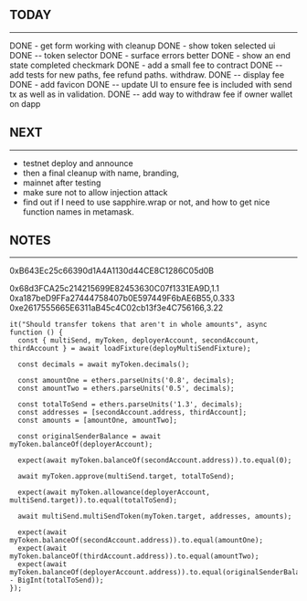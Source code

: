 
## TODAY
----------------
DONE - get form working with cleanup
DONE - show token selected ui
DONE -- token selector
DONE - surface errors better
DONE - show an end state completed checkmark
DONE - add a small fee to contract
DONE -- add tests for new paths, fee refund paths. withdraw.
DONE -- display fee
DONE - add favicon
DONE -- update UI to ensure fee is included with send tx as well as in validation.
DONE -- add way to withdraw fee if owner wallet on dapp


## NEXT
----------------
- testnet deploy and announce
- then a final cleanup with name, branding, 
- mainnet after testing
- make sure not to allow injection attack
- find out if I need to use sapphire.wrap or not, and how to get nice function names in metamask.


## NOTES
---------------
0xB643Ec25c66390d1A4A1130d44CE8C1286C05d0B

0x68d3FCA25c214215699E82453630C07f1331EA9D,1.1
0xa187beD9FFa27444758407b0E597449F6bAE6B55,0.333
0xe2617555665E6311aB45c4C02cb13f3e4C756166,3.22

    it("Should transfer tokens that aren't in whole amounts", async function () {
      const { multiSend, myToken, deployerAccount, secondAccount, thirdAccount } = await loadFixture(deployMultiSendFixture);
      
      const decimals = await myToken.decimals();

      const amountOne = ethers.parseUnits('0.8', decimals);
      const amountTwo = ethers.parseUnits('0.5', decimals);

      const totalToSend = ethers.parseUnits('1.3', decimals);
      const addresses = [secondAccount.address, thirdAccount];
      const amounts = [amountOne, amountTwo];

      const originalSenderBalance = await myToken.balanceOf(deployerAccount);

      expect(await myToken.balanceOf(secondAccount.address)).to.equal(0);

      await myToken.approve(multiSend.target, totalToSend);
     
      expect(await myToken.allowance(deployerAccount, multiSend.target)).to.equal(totalToSend);

      await multiSend.multiSendToken(myToken.target, addresses, amounts);

      expect(await myToken.balanceOf(secondAccount.address)).to.equal(amountOne);
      expect(await myToken.balanceOf(thirdAccount.address)).to.equal(amountTwo);
      expect(await myToken.balanceOf(deployerAccount.address)).to.equal(originalSenderBalance - BigInt(totalToSend));
    });
